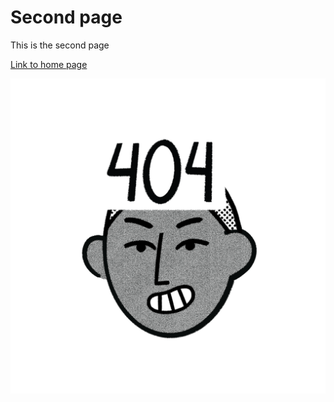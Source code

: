 # Second page 

This is the second page 

[Link to home page](/README.md)


![Alt text for image](img/my-notion-face-portrait.png)